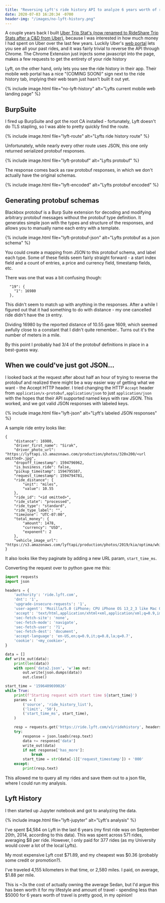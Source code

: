 ```yaml
---
title: "Reversing Lyft's ride history API to analyze 6 years worth of rides"
date: 2020-07-03 16:20:34 -0700
header-img: "/images/no-lyft-history.png"
---
```


A couple years back I built [Uber Trip Stat's (now renamed to RideShare Trip Stats after a C&D from Uber)](https://chrome.google.com/webstore/detail/rideshare-trip-stats/kddlnbejbpknoedebeojobofnbdfhpnm?hl=en), because I was interested in how much money I had spent on Uber over the last few years. Luckily Uber's [web portal](http://riders.uber.com/trips) lets you see all your past rides, and it was fairly trivial to reverse the API through Chrome. The Chrome Extension just injects some javascript into the page, makes a few requests to get the entirety of your ride history

Lyft, on the other hand, only lets you see the ride history in their app. Their mobile web portal has a nice "(COMING SOON)" sign next to the ride history tab, implying their web team just hasn't built it out yet.

{% include image.html file="no-lyft-history" alt="Lyfts current mobile web landing page" %}

## BurpSuite

I fired up BurpSuite and got the root CA installed - fortunately, Lyft doesn't do TLS stapling, so I was able to pretty quickly find the route. 

{% include image.html file="lyft-route" alt="Lyfts ride history route" %}

Unfortunately, while nearly every other route uses JSON, this one only returned serialized protobuf responses. 

{% include image.html file="lyft-protobuf" alt="Lyfts protobuf" %}

The response comes back as raw protobuf responses, in which we don't actually have the original schemas. 

{% include image.html file="lyft-encoded" alt="Lyfts protobuf encoded" %}

## Generating protobuf schemas

Blackbox protobuf is a Burp Suite extension for decoding and modifying arbitrary protobuf messages without the protobuf type definition. It generates simple json with the types and structure of the responses, and allows you to manually name each entry with a template.

{% include image.html file="lyft-protobuf-json" alt="Lyfts protobuf as a json schema" %}

You could create a mapping from JSON to this protobuf schema, and label each type. Some of these fields seem fairly straight forward - a start index field and a count of entries, a price and currency field, timestamp fields, etc.

There was one that was a bit confusing though:

```
  "19": {
    "1": 16980
  }, 
```

This didn't seem to match up with anything in the responses. After a while I figured out that it had something to do with distance - my one cancelled ride didn't have the `19` entry. 

Dividing 16980 by the reported distance of 10.55 gave 1609, which seemed awfully close to a constant that I didn't quite remember.. Turns out it's the number of meters in a mile.

By this point I probably had 3/4 of the protobuf definitions in place in a best-guess way.


## When we could've just got JSON...

I looked back at the request after about half an hour of trying to reverse the protobuf and realized there might be a way easier way of getting what we want - the Accept HTTP header. I tried changing the HTTP `Accept` header from `application/x-protobuf,application/json` to just `application/json` with the hopes that their API supported named keys with raw JSON. This worked, and we got valid JSON responses with labeled keys. 

{% include image.html file="lyft-json" alt="Lyft's labeled JSON responses" %}


A sample ride entry looks like:

```
{
    "distance": 16980,
    "driver_first_name": "Sirak",
    "driver_photo_url": "https://lyftapi.s3.amazonaws.com/production/photos/320x200/<url omitted>.jpg",
    "dropoff_timestamp": 1594796962,
    "is_business_ride": false,
    "pickup_timestamp": 1594795587,
    "request_timestamp": 1594794781,
    "ride_distance": {
        "unit": "miles",
        "value": 10.55
    },
    "ride_id": "<id omitted>",
    "ride_state": "processed",
    "ride_type": "standard",
    "ride_type_label": "",
    "timezone": "UTC-07:00",
    "total_money": {
        "amount": 1478,
        "currency": "USD",
        "exponent": 2
    },
    "vehicle_image_url": "https://s3.amazonaws.com/lyftapi/production/photos/2019/kia/optima/white/transparent/640x400/01534b5b03aabc69756790e3c8dd7e69.png"
}
```

It also looks like they paginate by adding a new URL param, `start_time_ms`. 

Converting the request over to python gave me this:


```py
import requests
import json

headers = {
    'authority': 'ride.lyft.com',
    'dnt': '1',
    'upgrade-insecure-requests': '1',
    'user-agent': 'Mozilla/5.0 (iPhone; CPU iPhone OS 13_2_3 like Mac OS X) AppleWebKit/605.1.15 (KHTML, like Gecko) Version/13.0.3 Mobile/15E148 Safari/604.1',
    'accept': 'text/html,application/xhtml+xml,application/xml;q=0.9,image/avif,image/webp,image/apng,*/*;q=0.8,application/signed-exchange;v=b3;q=0.9',
    'sec-fetch-site': 'none',
    'sec-fetch-mode': 'navigate',
    'sec-fetch-user': '?1',
    'sec-fetch-dest': 'document',
    'accept-language': 'en-US,en;q=0.9,it;q=0.8,la;q=0.7',
    'cookie': '<my_cookie>',
}

data = []
def write_out(data):
    print(len(data))
    with open('data2.json', 'w')as out:
        out.write(json.dumps(data))
        out.close()

start_time = '1596409699026'
while True:
	print(f'Starting request with start time ${start_time}')
    params = (
        ('source', 'ride_history_list'),
        ('limit', '50'),
        ('start_time_ms', start_time),
    )

    resp = requests.get('https://ride.lyft.com/v1/ridehistory', headers=headers, params=params)
    try:
	    response = json.loads(resp.text)
	    data += response['data']
	    write_out(data)
	    if not response['has_more']:
	        break
	    start_time = str(data[-1]['request_timestamp']) + '000'
	except:
		print(resp.text)

```

This allowed me to query all my rides and save them out to a json file, where I could run my analysis. 

## Lyft History

I then started up Jupyter notebook and got to analyzing the data.

{% include image.html file="lyft-jupyter" alt="Lyft's analysis" %}

I've spent $4,584 on Lyft in the last 6 years (my first ride was on September 20th, 2014, according to this data). This was spent across 571 rides, averaging $8 per ride. However, I only paid for 377 rides (as my University would cover a lot of the local Lyfts). 

My most expensive Lyft cost $71.89, and my cheapest was $0.36 (probably some credit or promotion?).

I've traveled 4,155 kilometers in that time, or 2,580 miles. I paid, on average, $1.88 per mile. 

This is \~3x the cost of actually owning the average Sedan, but I'd argue this has been worth it for my lifestyle and amount of travel - spending less than $5000 for 6 years worth of travel is pretty good, in my opinion!

